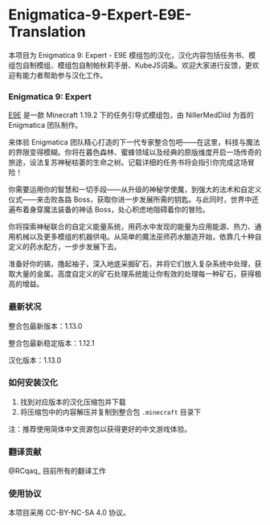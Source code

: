 # Enigmatica-9-Expert-E9E-Translation

本项目为 Enigmatica 9: Expert - E9E 模组包的汉化，汉化内容包括任务书、模组包自制模组、模组包自制帕秋莉手册、KubeJS词条。欢迎大家进行反馈，更欢迎有能力者帮助参与汉化工作。

### Enigmatica 9: Expert

[E9E](https://www.curseforge.com/minecraft/modpacks/enigmatica9expert) 是一款 Minecraft 1.19.2 下的任务引导式模组包，由 NillerMedDild 为首的 Enigmatica 团队制作。

来体验 Enigmatica 团队精心打造的下一代专家整合包吧——在这里，科技与魔法的界限变得模糊。你将在暮色森林、蜜蜂领域以及经典的原版维度开启一场传奇的旅途，设法复苏神秘枯萎的生命之树。记载详细的任务书将会指引你完成这场冒险！

你需要运用你的智慧和一切手段——从升级的神秘学使魔，到强大的法术和自定义仪式——来击败各路 Boss，获取你进一步发展所需的钥匙。与此同时，世界中还遍布着身穿魔法装备的神话 Boss，处心积虑地阻碍着你的冒险。

你将探索神秘联合的自定义能量系统，用药水中发现的能量为应用能源、热力、通用机械以及更多模组的机器供电。从简单的魔法巫师药水酿造开始，依靠几十种自定义的药水配方，一步步发展下去。

准备好你的镐，撸起袖子，深入地底采掘矿石，并将它们放入复杂系统中处理，获取大量的金属。高度自定义的矿石处理系统能让你有效的处理每一种矿石，获得极高的增益。

### 最新状况

整合包最新版本：1.13.0

整合包最新稳定版本：1.12.1

汉化版本：1.13.0

### 如何安装汉化

1. 找到对应版本的汉化压缩包并下载
2. 将压缩包中的内容解压并复制到整合包 `.minecraft` 目录下

注：推荐使用简体中文资源包以获得更好的中文游戏体验。

### 翻译贡献

@RCqaq_ 目前所有的翻译工作

### 使用协议

本项目采用 CC-BY-NC-SA 4.0 协议。